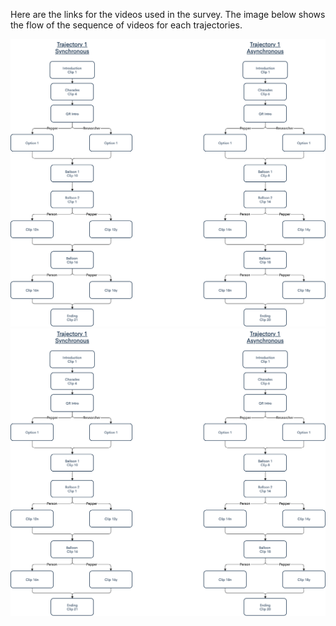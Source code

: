 Here are the links for the videos used in the survey. The image below shows the flow of the sequence of videos for each trajectories. 

![Traj 1 clip sequence](images/Trajectory1_clip_sequence.png?raw=true "Traj 1 clip sequence")
![Traj 2 clip sequence](images/Trajectory1_clip_sequence.png?raw=true "Traj 2 clip sequence")
